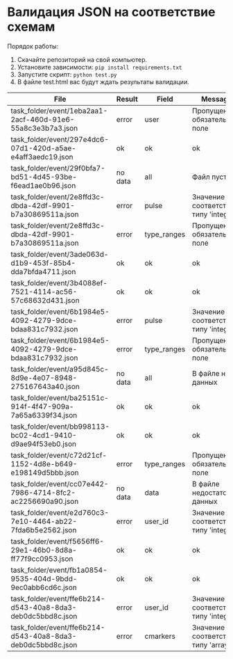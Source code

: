 # Валидация JSON на соответствие схемам

Порядок работы:

1. Скачайте репозиторий на свой компьютер.
2. Установите зависимости:
```pip install requirements.txt```
3. Запустите скрипт:
```python test.py```
4. В файле test.html вас будут ждать результаты валидации.


|File|Result|Field|Message|
|---|---|---|---|
|task_folder/event/1eba2aa1-2acf-460d-91e6-55a8c3e3b7a3.json|error|user|Пропущено обязательное поле|
|task_folder/event/297e4dc6-07d1-420d-a5ae-e4aff3aedc19.json|ok|ok|ok|
|task_folder/event/29f0bfa7-bd51-4d45-93be-f6ead1ae0b96.json|no data|all|Файл пустой|
|task_folder/event/2e8ffd3c-dbda-42df-9901-b7a30869511a.json|error|pulse|Значение не соответствует типу 'integer'|
|task_folder/event/2e8ffd3c-dbda-42df-9901-b7a30869511a.json|error|type_ranges|Пропущено обязательное поле|
|task_folder/event/3ade063d-d1b9-453f-85b4-dda7bfda4711.json|ok|ok|ok|
|task_folder/event/3b4088ef-7521-4114-ac56-57c68632d431.json|ok|ok|ok|
|task_folder/event/6b1984e5-4092-4279-9dce-bdaa831c7932.json|error|pulse|Значение не соответствует типу 'integer'|
|task_folder/event/6b1984e5-4092-4279-9dce-bdaa831c7932.json|error|type_ranges|Пропущено обязательное поле|
|task_folder/event/a95d845c-8d9e-4e07-8948-275167643a40.json|no data|all|В файле нет данных|
|task_folder/event/ba25151c-914f-4f47-909a-7a65a6339f34.json|ok|ok|ok|
|task_folder/event/bb998113-bc02-4cd1-9410-d9ae94f53eb0.json|ok|ok|ok|
|task_folder/event/c72d21cf-1152-4d8e-b649-e198149d5bbb.json|error|type_ranges|Пропущено обязательное поле|
|task_folder/event/cc07e442-7986-4714-8fc2-ac2256690a90.json|no data|data|В файле недостаточно данных|
|task_folder/event/e2d760c3-7e10-4464-ab22-7fda6b5e2562.json|error|user_id|Значение не соответствует типу 'integer'|
|task_folder/event/f5656ff6-29e1-46b0-8d8a-ff77f9cc0953.json|ok|ok|ok|
|task_folder/event/fb1a0854-9535-404d-9bdd-9ec0abb6cd6c.json|ok|ok|ok|
|task_folder/event/ffe6b214-d543-40a8-8da3-deb0dc5bbd8c.json|error|user_id|Значение не соответствует типу 'integer'|
|task_folder/event/ffe6b214-d543-40a8-8da3-deb0dc5bbd8c.json|error|cmarkers|Значение не соответствует типу 'array'|
